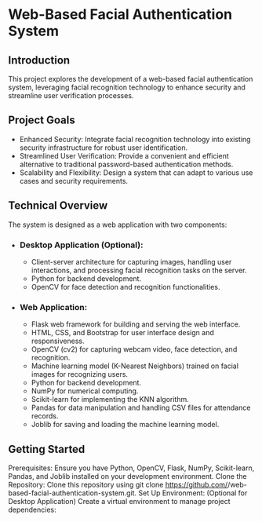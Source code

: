# Web-Based Facial Authentication System 
## Introduction
This project explores the development of a web-based facial authentication system, leveraging facial recognition technology to enhance security and streamline user verification processes.
## Project Goals
- Enhanced Security: Integrate facial recognition technology into existing security infrastructure for robust user identification.
- Streamlined User Verification: Provide a convenient and efficient alternative to traditional password-based authentication methods.
- Scalability and Flexibility: Design a system that can adapt to various use cases and security requirements.
## Technical Overview
The system is designed as a web application with two components:
- ### Desktop Application (Optional):
  - Client-server architecture for capturing images, handling user interactions, and processing facial recognition tasks on the server.
  - Python for backend development.
  - OpenCV for face detection and recognition functionalities.
- ### Web Application:
  - Flask web framework for building and serving the web interface.
  - HTML, CSS, and Bootstrap for user interface design and responsiveness.
  - OpenCV (cv2) for capturing webcam video, face detection, and recognition.
  - Machine learning model (K-Nearest Neighbors) trained on facial images for recognizing 
   users.
  - Python for backend development.
  - NumPy for numerical computing.
  - Scikit-learn for implementing the KNN algorithm.
  - Pandas for data manipulation and handling CSV files for attendance records.
  - Joblib for saving and loading the machine learning model.
## Getting Started
Prerequisites: Ensure you have Python, OpenCV, Flask, NumPy, Scikit-learn, Pandas, and Joblib installed on your development environment.
Clone the Repository: Clone this repository using git clone https://github.com/<your-username>/web-based-facial-authentication-system.git.
Set Up Environment: (Optional for Desktop Application) Create a virtual environment to manage project dependencies:



